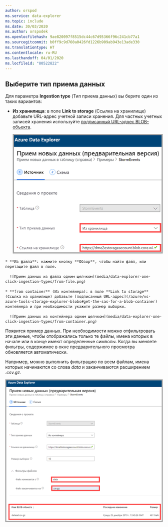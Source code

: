 ```yaml
---
author: orspod
ms.service: data-explorer
ms.topic: include
ms.date: 30/03/2020
ms.author: orspodek
ms.openlocfilehash: 9ae820097f8515dc44c67d95366f96c241cb77a1
ms.sourcegitcommit: b0ff9c9d760a0426fd1226b909ab943e13ade330
ms.translationtype: HT
ms.contentlocale: ru-RU
ms.lasthandoff: 04/01/2020
ms.locfileid: "80522822"
---
```

## <a name="select-an-ingestion-type"></a>Выберите тип приема данных

Для параметра **Ingestion type** (Тип приема данных) вы берите один из таких вариантов:
   * **Из хранилища**: в поле **Link to storage** (Ссылка на хранилище) добавьте URL-адрес учетной записи хранения. Для частных учетных записей хранения используйте [подписанный URL-адрес BLOB-объекта](/azurevs-azure-tools-storage-explorer-blobs#get-the-sas-for-a-blob-container).
   
      ![Прием данных из хранилища одним щелчком](media/data-explorer-one-click-ingestion-types/from-storage-blob.png)

    * **Из файла**: нажмите кнопку **Обзор**, чтобы найти файл, или перетащите файл в поле.
  
      ![Прием данных из файла одним щелчком](media/data-explorer-one-click-ingestion-types/from-file.png)

    * **from container** (Из контейнера): в поле **Link to storage** (Ссылка на хранилище) добавьте [подписанный URL-адрес](/azure/vs-azure-tools-storage-explorer-blobs#get-the-sas-for-a-blob-container) контейнера и при необходимости укажите размер выборки.

      ![Прием данных из контейнера одним щелчком](media/data-explorer-one-click-ingestion-types/from-container.png)

  Появится пример данных. При необходимости можно отфильтровать эти данные, чтобы отображались только те файлы, имена которых в начале или в конце имеют определенные символы. Когда вы меняете фильтры, содержимое в окне предварительного просмотра обновляется автоматически.
  
  Например, можно выполнить фильтрацию по всем файлам, имена которых начинаются со слова *data* и заканчиваются расширением *.csv.gz*.

  ![Фильтрация для функции приема данных одним щелчком](media/data-explorer-one-click-ingestion-types/from-container-with-filter.png)
